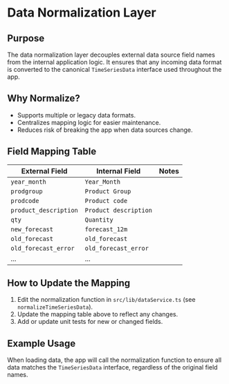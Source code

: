 # Data Normalization Layer

## Purpose
The data normalization layer decouples external data source field names from the internal application logic. It ensures that any incoming data format is converted to the canonical `TimeSeriesData` interface used throughout the app.

## Why Normalize?
- Supports multiple or legacy data formats.
- Centralizes mapping logic for easier maintenance.
- Reduces risk of breaking the app when data sources change.

## Field Mapping Table
| External Field         | Internal Field         | Notes |
|-----------------------|-----------------------|-------|
| `year_month`          | `Year_Month`          |       |
| `prodgroup`           | `Product Group`       |       |
| `prodcode`            | `Product code`        |       |
| `product_description` | `Product description` |       |
| `qty`                 | `Quantity`            |       |
| `new_forecast`        | `forecast_12m`        |       |
| `old_forecast`        | `old_forecast`        |       |
| `old_forecast_error`  | `old_forecast_error`  |       |
| ...                   | ...                   |       |

## How to Update the Mapping
1. Edit the normalization function in `src/lib/dataService.ts` (see `normalizeTimeSeriesData`).
2. Update the mapping table above to reflect any changes.
3. Add or update unit tests for new or changed fields.

## Example Usage
When loading data, the app will call the normalization function to ensure all data matches the `TimeSeriesData` interface, regardless of the original field names. 